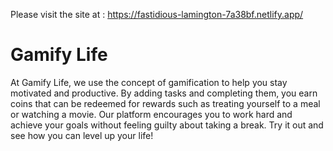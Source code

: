 Please visit the site at : https://fastidious-lamington-7a38bf.netlify.app/
<h1> Gamify Life </h1>
<p>

At Gamify Life, we use the concept of gamification to help you stay motivated and productive. By adding tasks and completing them, you earn coins that can be redeemed for rewards such as treating yourself to a meal or watching a movie. Our platform encourages you to work hard and achieve your goals without feeling guilty about taking a break. Try it out and see how you can level up your life!
</p>
